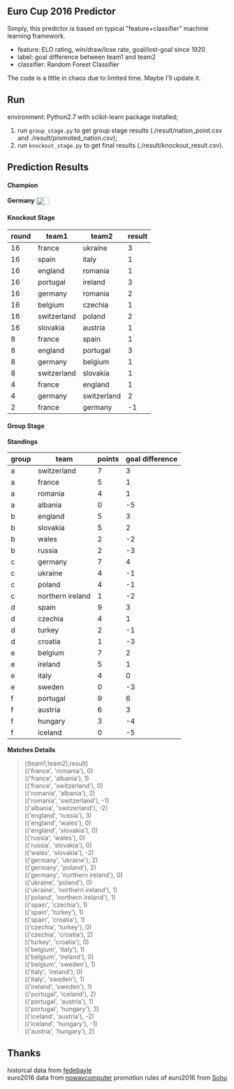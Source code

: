 ## Euro Cup 2016 Predictor
Simply, this predictor is based on typical "feature+classifier" machine learning framework.

- feature: ELO rating, win/draw/lose rate, goal/lost-goal since 1920
- label: goal difference between team1 and team2
- classifier: Random Forest Classifier

The code is a little in chaos due to limited time. Maybe I'll update it.

## Run
environment: Python2.7 with scikit-learn package installed;

1. run `group_stage.py` to get group stage results (./result/nation_point.csv and ./result/promoted_nation.csv);
2. run `knockout_stage.py` to get final results (./result/knockout_result.csv).

## Prediction Results
#### Champion
**Germany** <img src="http://images.huanqiu.com/sarons/2012/12/d08afac79e262eeedec18bf20f3e8815.png" width = "30" height = "18" alt="Germany" align=center /> 

#### Knockout Stage
| round | team1 | team2 | result |
|-------|-------------|-------------|--------|
| 16 | france | ukraine | 3 |
| 16 | spain | italy | 1 |
| 16 | england | romania | 1 |
| 16 | portugal | ireland | 3 |
| 16 | germany | romania | 2 |
| 16 | belgium | czechia | 1 |
| 16 | switzerland | poland | 2 |
| 16 | slovakia | austria | 1 |
| 8 | france | spain | 1 |
| 8 | england | portugal | 3 |
| 8 | germany | belgium | 1 |
| 8 | switzerland | slovakia | 1 |
| 4 | france | england | 1 |
| 4 | germany | switzerland | 2 |
| 2 | france | germany | -1 |

#### Group Stage
**Standings**

| group | team | points | goal difference |
|-------|------------------|--------|-----------------|
| a | switzerland | 7 | 3 |
| a | france | 5 | 1 |
| a | romania | 4 | 1 |
| a | albania | 0 | -5 |
| b | england | 5 | 3 |
| b | slovakia | 5 | 2 |
| b | wales | 2 | -2 |
| b | russia | 2 | -3 |
| c | germany | 7 | 4 |
| c | ukraine | 4 | -1 |
| c | poland | 4 | -1 |
| c | northern ireland | 1 | -2 |
| d | spain | 9 | 3 |
| d | czechia | 4 | 1 |
| d | turkey | 2 | -1 |
| d | croatia | 1 | -3 |
| e | belgium | 7 | 2 |
| e | ireland | 5 | 1 |
| e | italy | 4 | 0 |
| e | sweden | 0 | -3 |
| f | portugal | 9 | 6 |
| f | austria | 6 | 3 |
| f | hungary | 3 | -4 |
| f | iceland | 0 | -5 |

**Matches Details**
>((team1,team2),result)    
(('france', 'romania'), 0)  
(('france', 'albania'), 1)  
(('france', 'switzerland'), 0)  
(('romania', 'albania'), 2)  
(('romania', 'switzerland'), -1)  
(('albania', 'switzerland'), -2)  
(('england', 'russia'), 3)  
(('england', 'wales'), 0)  
(('england', 'slovakia'), 0)  
(('russia', 'wales'), 0)  
(('russia', 'slovakia'), 0)  
(('wales', 'slovakia'), -2)  
(('germany', 'ukraine'), 2)  
(('germany', 'poland'), 2)  
(('germany', 'northern ireland'), 0)  
(('ukraine', 'poland'), 0)  
(('ukraine', 'northern ireland'), 1)  
(('poland', 'northern ireland'), 1)  
(('spain', 'czechia'), 1)  
(('spain', 'turkey'), 1)  
(('spain', 'croatia'), 1)  
(('czechia', 'turkey'), 0)  
(('czechia', 'croatia'), 2)  
(('turkey', 'croatia'), 0)  
(('belgium', 'italy'), 1)  
(('belgium', 'ireland'), 0)  
(('belgium', 'sweden'), 1)  
(('italy', 'ireland'), 0)  
(('italy', 'sweden'), 1)  
(('ireland', 'sweden'), 1)  
(('portugal', 'iceland'), 2)  
(('portugal', 'austria'), 1)  
(('portugal', 'hungary'), 3)  
(('iceland', 'austria'), -2)  
(('iceland', 'hungary'), -1)  
(('austria', 'hungary'), 2)  

## Thanks
historcal data from [fedebayle](https://github.com/fedebayle/brazil2014_learning/blob/master/rawdata_elo.txt)  
euro2016 data from [nowaycomputer](https://github.com/nowaycomputer/euro2016/blob/master/data.csv)
promotion rules of euro2016 from [Sohu](http://sports.sohu.com/20151014/n423094484.shtml)
